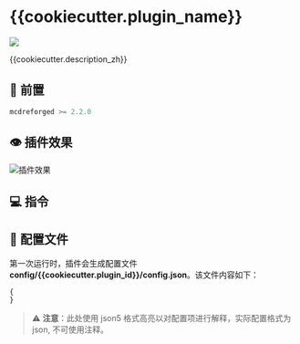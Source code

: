 # {{cookiecutter.plugin_name}}

[![](https://img.shields.io/badge/for-mcdr2-9cf?style=for-the-badge&labelColor=blue)](https://github.com/Fallen-Breath/MCDReforged)

{{cookiecutter.description_zh}}

## 🚪 前置

```python
mcdreforged >= 2.2.0
```

## 👁️ 插件效果

![插件效果]()

## 💻 指令


## 📄 配置文件

第一次运行时，插件会生成配置文件 **config/{{cookiecutter.plugin_id}}/config.json**。该文件内容如下：

```json5
{
}
```

> :warning: **注意**：此处使用 json5 格式高亮以对配置项进行解释，实际配置格式为 json, 不可使用注释。
